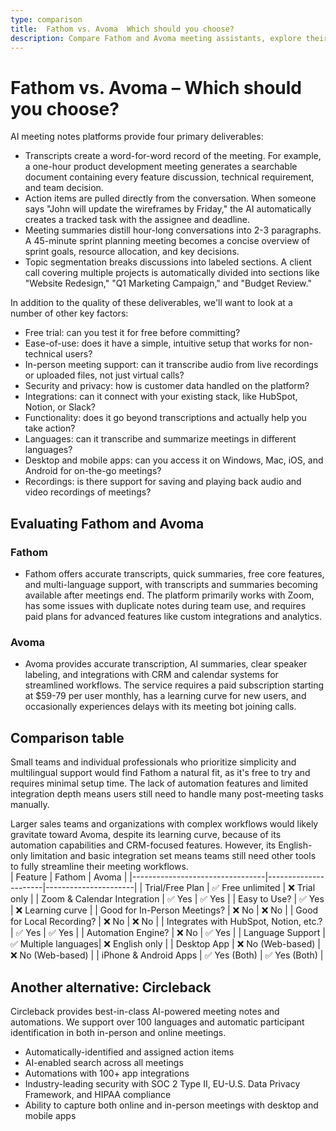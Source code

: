```yaml
---
type: comparison
title:  Fathom vs. Avoma  Which should you choose?
description: Compare Fathom and Avoma meeting assistants, explore their key features, pricing, and discover Circleback as an alternative solution for your meeting management needs.
---
```


# Fathom vs. Avoma – Which should you choose?  
AI meeting notes platforms provide four primary deliverables:  
  
* Transcripts create a word-for-word record of the meeting. For example, a one-hour product development meeting generates a searchable document containing every feature discussion, technical requirement, and team decision.  
* Action items are pulled directly from the conversation. When someone says "John will update the wireframes by Friday," the AI automatically creates a tracked task with the assignee and deadline.  
* Meeting summaries distill hour-long conversations into 2-3 paragraphs. A 45-minute sprint planning meeting becomes a concise overview of sprint goals, resource allocation, and key decisions.  
* Topic segmentation breaks discussions into labeled sections. A client call covering multiple projects is automatically divided into sections like "Website Redesign," "Q1 Marketing Campaign," and "Budget Review."  
  
In addition to the quality of these deliverables, we'll want to look at a number of other key factors:  
  
* Free trial: can you test it for free before committing?  
* Ease-of-use: does it have a simple, intuitive setup that works for non-technical users?  
* In-person meeting support: can it transcribe audio from live recordings or uploaded files, not just virtual calls?  
* Security and privacy: how is customer data handled on the platform?  
* Integrations: can it connect with your existing stack, like HubSpot, Notion, or Slack?  
* Functionality: does it go beyond transcriptions and actually help you take action?  
* Languages: can it transcribe and summarize meetings in different languages?  
* Desktop and mobile apps: can you access it on Windows, Mac, iOS, and Android for on-the-go meetings?  
* Recordings: is there support for saving and playing back audio and video recordings of meetings?    
## Evaluating Fathom and Avoma  
### Fathom
* Fathom offers accurate transcripts, quick summaries, free core features, and multi-language support, with transcripts and summaries becoming available after meetings end. The platform primarily works with Zoom, has some issues with duplicate notes during team use, and requires paid plans for advanced features like custom integrations and analytics.

### Avoma
* Avoma provides accurate transcription, AI summaries, clear speaker labeling, and integrations with CRM and calendar systems for streamlined workflows. The service requires a paid subscription starting at $59-79 per user monthly, has a learning curve for new users, and occasionally experiences delays with its meeting bot joining calls.  
## Comparison table    
Small teams and individual professionals who prioritize simplicity and multilingual support would find Fathom a natural fit, as it's free to try and requires minimal setup time. The lack of automation features and limited integration depth means users still need to handle many post-meeting tasks manually.

Larger sales teams and organizations with complex workflows would likely gravitate toward Avoma, despite its learning curve, because of its automation capabilities and CRM-focused features. However, its English-only limitation and basic integration set means teams still need other tools to fully streamline their meeting workflows.  
| Feature                        | Fathom               | Avoma                |
|---------------------------------|----------------------|----------------------|
| Trial/Free Plan                 | ✅ Free unlimited    | ❌ Trial only        |
| Zoom & Calendar Integration     | ✅ Yes               | ✅ Yes               |
| Easy to Use?                    | ✅ Yes               | ❌ Learning curve    |
| Good for In-Person Meetings?    | ❌ No                | ❌ No                |
| Good for Local Recording?       | ❌ No                | ❌ No                |
| Integrates with HubSpot, Notion, etc.? | ✅ Yes          | ✅ Yes               |
| Automation Engine?              | ❌ No                | ✅ Yes               |
| Language Support                | ✅ Multiple languages| ❌ English only     |
| Desktop App                     | ❌ No (Web-based)    | ❌ No (Web-based)    |
| iPhone & Android Apps           | ✅ Yes (Both)        | ✅ Yes (Both)        |  
## Another alternative: Circleback  
Circleback provides best-in-class AI-powered meeting notes and automations. We support over 100 languages and automatic participant identification in both in-person and online meetings.  
  
* Automatically-identified and assigned action items  
* AI-enabled search across all meetings  
* Automations with 100+ app integrations  
* Industry-leading security with SOC 2 Type II, EU-U.S. Data Privacy Framework, and HIPAA compliance  
* Ability to capture both online and in-person meetings with desktop and mobile apps  